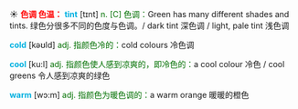 ☀ <font color="red">**色调 色温：**</font>
<font color="sky blue">**tint**</font> [tɪnt]
<font color="rgb(227, 108, 9)">n. [C] 色调：</font>Green has many different shades and tints. 绿色分很多不同的色度与色调。/ dark tint 深色调 / light, pale tint 浅色调

<font color="sky blue">**cold**</font> [kəʊld] 
<font color="rgb(227, 108, 9)">adj. 指颜色冷的：</font>cold colours 冷色调

<font color="sky blue">**cool**</font> [ku:l] 
<font color="rgb(227, 108, 9)">adj. 指颜色使人感到凉爽的，即冷色的：</font>a cool colour 冷色 / cool greens 令人感到凉爽的绿色

<font color="sky blue">**warm**</font> [wɔ:m] 
<font color="rgb(227, 108, 9)">adj. 指颜色为暖色调的：</font>a warm orange 暖暖的橙色

